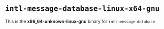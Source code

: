 # `intl-message-database-linux-x64-gnu`

This is the **x86_64-unknown-linux-gnu** binary for `intl-message-database`
